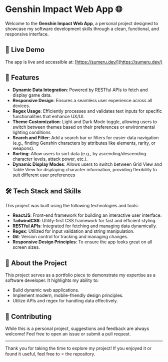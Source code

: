 # Genshin Impact Web App 🌐

Welcome to the **Genshin Impact Web App**, a personal project designed to showcase my software development skills through a clean, functional, and responsive interface.

## 🌟 Live Demo
The app is live and accessible at: [https://sumeru.dev/](https://sumeru.dev/)

## 🚀 Features
- **Dynamic Data Integration**: Powered by RESTful APIs to fetch and display game data.
- **Responsive Design**: Ensures a seamless user experience across all devices.
- **Regex Usage**: Efficiently processes and validates text inputs for specific functionalities that enhance UX/UI.
- **Theme Customization**: Light and Dark Mode toggle, allowing users to switch between themes based on their preferences or environmental lighting conditions
- **Search and Filter**: Add a search bar or filters for easier data navigation (e.g., finding Genshin characters by attributes like elements, rarity, or weapons).
- **Sorting**: Allow users to sort data (e.g., by ascending/descending character levels, attack power, etc.).
- **Dynamic Display Modes**: Allows users to switch between Grid View and Table View for displaying character information, providing flexibility to suit different user preferences

## 🛠️ Tech Stack and Skills
This project was built using the following technologies and tools:
- **ReactJS**: Front-end framework for building an interactive user interface.
- **TailwindCSS**: Utility-first CSS framework for fast and efficient styling.
- **RESTful APIs**: Integrated for fetching and managing data dynamically.
- **Regex**: Utilized for input validation and string manipulation.
- **Git**: Version control for tracking and managing changes.
- **Responsive Design Principles**: To ensure the app looks great on all screen sizes.

## 📖 About the Project
This project serves as a portfolio piece to demonstrate my expertise as a software developer. It highlights my ability to:
- Build dynamic web applications.
- Implement modern, mobile-friendly design principles.
- Utilize APIs and regex for handling data effectively.

## 🤝 Contributing
While this is a personal project, suggestions and feedback are always welcome! Feel free to open an issue or submit a pull request.

---

Thank you for taking the time to explore my project! If you enjoyed it or found it useful, feel free to ⭐ the repository.
